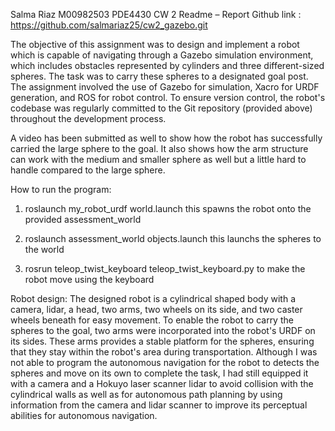 Salma Riaz 
M00982503
PDE4430
CW 2 
Readme – Report
Github link : https://github.com/salmariaz25/cw2_gazebo.git

The objective of this assignment was to design and implement a robot which is capable of navigating through a Gazebo simulation environment, which includes obstacles represented by cylinders and three different-sized spheres. 
The task was to carry these spheres to a designated goal post. 
The assignment involved the use of Gazebo for simulation, Xacro for URDF generation, and ROS for robot control.
To ensure version control, the robot's codebase was regularly committed to the Git repository (provided above) throughout the development process.

A video has been submitted as well to show how the robot has successfully carried the large sphere to the goal. 
It also shows how the arm structure can work with the medium and smaller sphere as well but a little hard to handle compared to the large sphere.

How to run the program:
1.	roslaunch my_robot_urdf world.launch 
this spawns the robot onto the provided assessment_world

2.	roslaunch assessment_world objects.launch
this launchs the spheres to the world

3.	rosrun teleop_twist_keyboard teleop_twist_keyboard.py
to make the robot move using the keyboard

Robot design:
The designed robot is a cylindrical shaped body with a camera, lidar, a head, two arms, two wheels on its side, and two caster wheels beneath for easy movement.
To enable the robot to carry the spheres to the goal, two arms were incorporated into the robot's URDF on its sides. These arms provides a stable platform for the spheres, ensuring that they stay within the robot's area during transportation.
Although I was not able to program the autonomous navigation for the robot to detects the spheres and move on its own to complete the task, I had still equipped it with a camera and a Hokuyo laser scanner lidar to avoid collision with the cylindrical walls as well as for autonomous path planning by using information from the camera and lidar scanner to improve its perceptual abilities for autonomous navigation. 
